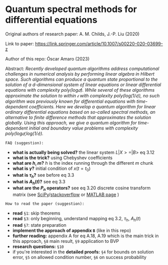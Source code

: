 # Quantum spectral methods for differential equations

Original authors of research paper: A. M. Childs, J.-P. Liu (2020)

Link to paper: https://link.springer.com/article/10.1007/s00220-020-03699-z

Author of this repo: Óscar Amaro (2023)

Abstract: _Recently developed quantum algorithms address computational challenges in numerical analysis by performing linear algebra in Hilbert space. Such algorithms can produce a quantum state proportional to the solution of a d-dimensional system of linear equations or linear differential equations with complexity poly(log𝑑). While several of these algorithms approximate the solution to within 𝜖 with complexity poly(log(1/𝜖)), no such algorithm was previously known for differential equations with time-dependent coefficients. Here we develop a quantum algorithm for linear ordinary differential equations based on so-called spectral methods, an alternative to finite difference methods that approximates the solution globally. Using this approach, we give a quantum algorithm for time-dependent initial and boundary value problems with complexity poly(log𝑑,log(1/𝜖))._

```FAQ (suggestion):```

- **what is actually being solved?** the linear system $L |X> = |B>$ eq 3.12
- **what is the trick?** using Chebyshev coefficients
- **what are $h, m$?** $h$ is the index running through the different $m$ chunk
- **what is $\gamma$?** initial condition of $x(t=t_0)$
- **what is $\tau_h$?** see before eq 3.3
- **what is $A_h(t)$?** see eq 3.3
- **what are the $P_n$ operators?** see eq 3.20 discrete cosine transform matrix (see [SciPy](https://docs.scipy.org/doc/scipy/reference/generated/scipy.fft.dct.html)/[stackoverflow](https://stackoverflow.com/questions/53875821/scipy-generate-nxn-discrete-cosine-matrix) or [MATLAB page]( https://www.mathworks.com/help/images/discrete-cosine-transform.html) )

```How to read the paper (suggestion):```

- **read** ```§1```: skip theorems
- **read** ```§3```: only beginning, understand mapping eq 3.2, $\tau_h$, $A_h(t)$
- **read** ```§7```: state preparation
- **implement the approach of appendix ```B```** (like in this repo)
- **further reading:** appendix A for eq A.18, A.19 which is the main trick in this approach, ```§8``` main result, ```§9``` application to BVP
- **research questions:** ```§10```
- if you're interested in the **detailed proofs:** ```§4``` for bounds on solution error, ```§5``` on allowed condition number, ```§6``` on success probability
